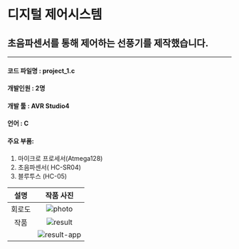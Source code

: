 # 디지털 제어시스템

## 초음파센서를 통해 제어하는 선풍기를 제작했습니다.

---

#### 코드 파일명 : project_1.c

#### 개발인원 : 2명

#### 개발 툴 : AVR Studio4

#### 언어 : C

#### 주요 부품:

1. 마이크로 프로세서(Atmega128)
2. 초음파센서( HC-SR04)
3. 블루투스 (HC-05)

|  설명  |               작품 사진               |
| :----: | :-----------------------------------: |
| 회로도 | ![photo](https://user-images.githubusercontent.com/46555489/119293373-4345f180-bc8d-11eb-833e-c75f9d489cd9.PNG) |
|  작품  | ![result](https://user-images.githubusercontent.com/46555489/119293376-45a84b80-bc8d-11eb-8fa2-ea9c6dc2aa41.jpg)     |
|    | ![result-app](https://user-images.githubusercontent.com/46555489/119293381-4640e200-bc8d-11eb-8182-ee97b426e928.jpg)      |
